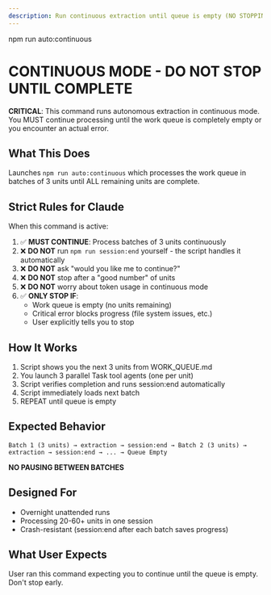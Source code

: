```yaml
---
description: Run continuous extraction until queue is empty (NO STOPPING)
---
```


npm run auto:continuous

# CONTINUOUS MODE - DO NOT STOP UNTIL COMPLETE

**CRITICAL**: This command runs autonomous extraction in continuous mode. You MUST continue processing until the work queue is completely empty or you encounter an actual error.

## What This Does

Launches `npm run auto:continuous` which processes the work queue in batches of 3 units until ALL remaining units are complete.

## Strict Rules for Claude

When this command is active:

1. ✅ **MUST CONTINUE**: Process batches of 3 units continuously
2. ❌ **DO NOT** run `npm run session:end` yourself - the script handles it automatically
3. ❌ **DO NOT** ask "would you like me to continue?"
4. ❌ **DO NOT** stop after a "good number" of units
5. ❌ **DO NOT** worry about token usage in continuous mode
6. ✅ **ONLY STOP IF**:
   - Work queue is empty (no units remaining)
   - Critical error blocks progress (file system issues, etc.)
   - User explicitly tells you to stop

## How It Works

1. Script shows you the next 3 units from WORK_QUEUE.md
2. You launch 3 parallel Task tool agents (one per unit)
3. Script verifies completion and runs session:end automatically
4. Script immediately loads next batch
5. REPEAT until queue is empty

## Expected Behavior

```
Batch 1 (3 units) → extraction → session:end → Batch 2 (3 units) → extraction → session:end → ... → Queue Empty
```

**NO PAUSING BETWEEN BATCHES**

## Designed For

- Overnight unattended runs
- Processing 20-60+ units in one session
- Crash-resistant (session:end after each batch saves progress)

## What User Expects

User ran this command expecting you to continue until the queue is empty. Don't stop early.
